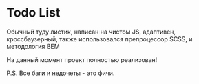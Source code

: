 # Todo List


Обычный туду листик, написан на чистом JS, адаптивен, кроссбаузерный, также использовался препроцессор SCSS, и методология BEM


На данный момент проект полностью реализован!

P.S. Все баги и недочеты - это фичи.
